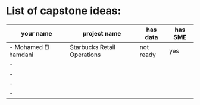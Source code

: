 # List of capstone ideas:
your name | project name | has data | has SME
| - | - | - | - |
| - Mohamed El hamdani |  Starbucks Retail Operations       |   not ready     | yes |
| - 
| - 
| - 
| - 

